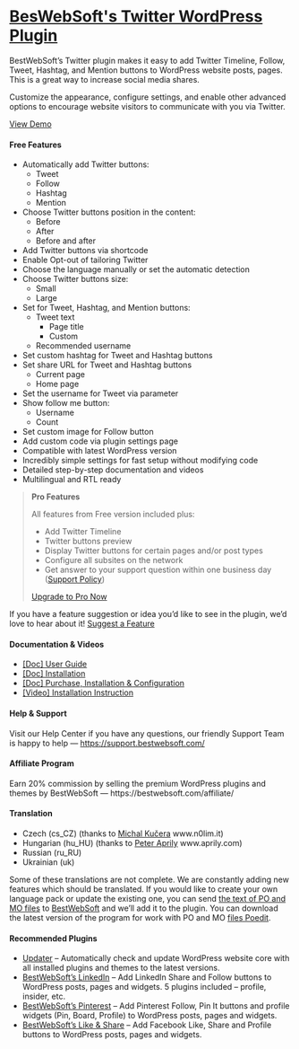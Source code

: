 <a href="https://bestwebsoft.com/products/wordpress/plugins/twitter/" target=_blank>BesWebSoft's Twitter WordPress Plugin</a>
========================

<p>BestWebSoft&#8217;s Twitter plugin makes it easy to add Twitter Timeline, Follow, Tweet, Hashtag, and Mention buttons to WordPress website posts, pages. This is a great way to increase social media shares.</p>
<p>Customize the appearance, configure settings, and enable other advanced options to encourage website visitors to communicate with you via Twitter.</p>
<p><a href="https://bestwebsoft.com/demo-twitter-plugin-for-wordpress/?ref=readme" rel="nofollow ugc">View Demo</a></p>
<p><span class="embed-youtube" style="text-align:center; display: block;"></span></p>
<h4>Free Features</h4>
<ul>
<li>Automatically add Twitter buttons:
<ul>
<li>Tweet</li>
<li>Follow</li>
<li>Hashtag</li>
<li>Mention</li>
</ul>
</li>
<li>Choose Twitter buttons position in the content:
<ul>
<li>Before</li>
<li>After</li>
<li>Before and after</li>
</ul>
</li>
<li>Add Twitter buttons via shortcode</li>
<li>Enable Opt-out of tailoring Twitter</li>
<li>Choose the language manually or set the automatic detection</li>
<li>Choose Twitter buttons size:
<ul>
<li>Small</li>
<li>Large</li>
</ul>
</li>
<li>Set for Tweet, Hashtag, and Mention buttons:
<ul>
<li>Tweet text
<ul>
<li>Page title</li>
<li>Custom</li>
</ul>
</li>
<li>Recommended username</li>
</ul>
</li>
<li>Set custom hashtag for Tweet and Hashtag buttons</li>
<li>Set share URL for Tweet and Hashtag buttons
<ul>
<li>Current page</li>
<li>Home page</li>
</ul>
</li>
<li>Set the username for Tweet via parameter</li>
<li>Show follow me button:
<ul>
<li>Username</li>
<li>Count</li>
</ul>
</li>
<li>Set custom image for Follow button</li>
<li>Add custom code via plugin settings page</li>
<li>Compatible with latest WordPress version</li>
<li>Incredibly simple settings for fast setup without modifying code</li>
<li>Detailed step-by-step documentation and videos</li>
<li>Multilingual and RTL ready</li>
</ul>
<blockquote>
<p><strong>Pro Features</strong></p>
<p>All features from Free version included plus:</p>
<ul>
<li>Add Twitter Timeline</li>
<li>Twitter buttons preview</li>
<li>Display Twitter buttons for certain pages and/or post types</li>
<li>Configure all subsites on the network</li>
<li>Get answer to your support question within one business day (<a href="https://bestwebsoft.com/support-policy/" rel="nofollow ugc">Support Policy</a>)</li>
</ul>
<p><a href="https://bestwebsoft.com/products/wordpress/plugins/twitter/?k=5d5eadeb5acd19904cbbcf3104f6ea13" rel="nofollow ugc">Upgrade to Pro Now</a></p>
</blockquote>
<p>If you have a feature suggestion or idea you&#8217;d like to see in the plugin, we&#8217;d love to hear about it! <a href="https://support.bestwebsoft.com/hc/en-us/requests/new" rel="nofollow ugc">Suggest a Feature</a></p>
<h4>Documentation &amp; Videos</h4>
<ul>
<li><a href="https://bestwebsoft.com/documentation/bestwebsofts-twitter/bestwebsofts-twitter-user-guide/" rel="nofollow ugc">[Doc] User Guide</a></li>
<li><a href="https://bestwebsoft.com/documentation/how-to-install-a-wordpress-product/how-to-install-a-wordpress-plugin/" rel="nofollow ugc">[Doc] Installation</a></li>
<li><a href="https://bestwebsoft.com/documentation/how-to-purchase-a-wordpress-plugin/how-to-purchase-wordpress-plugin-from-bestwebsoft/" rel="nofollow ugc">[Doc] Purchase, Installation &amp; Configuration</a></li>
<li><a href="https://www.youtube.com/watch?v=ls9754Mr8Xg" rel="nofollow ugc">[Video] Installation Instruction</a></li>
</ul>
<h4>Help &amp; Support</h4>
<p>Visit our Help Center if you have any questions, our friendly Support Team is happy to help — <a href="https://support.bestwebsoft.com/" rel="nofollow ugc">https://support.bestwebsoft.com/</a></p>
<h4>Affiliate Program</h4>
<p>Earn 20% commission by selling the premium WordPress plugins and themes by BestWebSoft — https://bestwebsoft.com/affiliate/</p>
<h4>Translation</h4>
<ul>
<li>Czech (cs_CZ) (thanks to <a href="mailto:&#107;&#117;&#x63;&#x65;&#114;&#x61;&#x6d;&#105;&#064;&#x67;&#109;&#097;&#x69;&#108;&#046;&#x63;&#x6f;&#109;" rel="nofollow ugc">Michal Kučera</a> www.n0lim.it)</li>
<li>Hungarian (hu_HU) (thanks to <a href="mailto:&#x73;&#x6f;&#x6c;&#x61;&#x72;s&#105;&#100;&#101;&#048;&#057;&#064;&#x67;&#x6d;&#x61;&#x69;&#x6c;&#x2e;c&#111;&#109;" rel="nofollow ugc">Peter Aprily</a> www.aprily.com)</li>
<li>Russian (ru_RU)</li>
<li>Ukrainian (uk)</li>
</ul>
<p>Some of these translations are not complete. We are constantly adding new features which should be translated. If you would like to create your own language pack or update the existing one, you can send <a href="https://codex.wordpress.org/Translating_WordPress" rel="nofollow ugc">the text of PO and MO files</a> to <a href="https://support.bestwebsoft.com/hc/en-us/requests/new" rel="nofollow ugc">BestWebSoft</a> and we&#8217;ll add it to the plugin. You can download the latest version of the program for work with PO and MO <a href="http://www.poedit.net/download.php" rel="nofollow ugc">files Poedit</a>.</p>
<h4>Recommended Plugins</h4>
<ul>
<li><a href="https://bestwebsoft.com/products/wordpress/plugins/updater/?k=4e3cbf90f06b1a8d47346da9a8ea106b" rel="nofollow ugc">Updater</a> &#8211; Automatically check and update WordPress website core with all installed plugins and themes to the latest versions.</li>
<li><a href="https://bestwebsoft.com/products/wordpress/plugins/linkedin/?k=fe5130d56aa894f4227278e7b53859a4" rel="nofollow ugc">BestWebSoft&#8217;s LinkedIn</a> &#8211; Add LinkedIn Share and Follow buttons to WordPress posts, pages and widgets. 5 plugins included – profile, insider, etc.</li>
<li><a href="https://bestwebsoft.com/products/wordpress/plugins/pinterest/?k=de0a862fe6c9aba43fc8d30202f312b2" rel="nofollow ugc">BestWebSoft&#8217;s Pinterest</a> &#8211; Add Pinterest Follow, Pin It buttons and profile widgets (Pin, Board, Profile) to WordPress posts, pages and widgets.</li>
<li><a href="https://bestwebsoft.com/products/wordpress/plugins/facebook-like-button/?k=5da65dd74669c3eb5ddb6f27da1da65e" rel="nofollow ugc">BestWebSoft&#8217;s Like &amp; Share</a> &#8211; Add Facebook Like, Share and Profile buttons to WordPress posts, pages and widgets.</li>
</ul>
